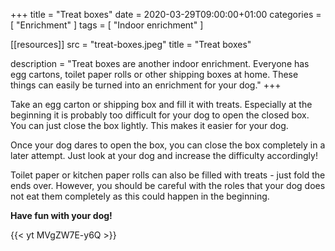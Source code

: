 +++
title =  "Treat boxes"
date = 2020-03-29T09:00:00+01:00
categories = [
    "Enrichment"
]
tags = [
    "Indoor enrichment"
]

[[resources]]
  src = "treat-boxes.jpeg"
  title = "Treat boxes"

description = "Treat boxes are another indoor enrichment. Everyone has egg cartons, toilet paper rolls or other shipping boxes at home. These things can easily be turned into an enrichment for your dog."
+++

Take an egg carton or shipping box and fill it with treats. Especially at the beginning it is probably too difficult for your dog to open the closed box. You can just close the box lightly. This makes it easier for your dog.

Once your dog dares to open the box, you can close the box completely in a later attempt. Just look at your dog and increase the difficulty accordingly!

Toilet paper or kitchen paper rolls can also be filled with treats - just fold the ends over. However, you should be careful with the roles that your dog does not eat them completely as this could happen in the beginning.

**Have fun with your dog!**

{{< yt MVgZW7E-y6Q >}}
